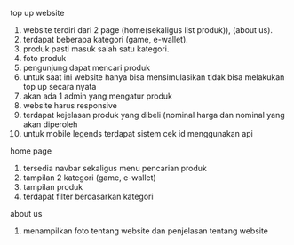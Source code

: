 top up website

1. website terdiri dari 2 page (home(sekaligus list produk)), (about us).
2. terdapat beberapa kategori (game, e-wallet).
3. produk pasti masuk salah satu kategori.
4. foto produk
5. pengunjung dapat mencari produk 
6. untuk saat ini website hanya bisa mensimulasikan tidak bisa melakukan top up secara nyata
7. akan ada 1 admin yang mengatur produk
8. website harus responsive
9. terdapat kejelasan produk yang dibeli (nominal harga dan nominal yang akan diperoleh
10. untuk mobile legends terdapat sistem cek id menggunakan api

home page
1. tersedia navbar sekaligus menu pencarian produk 
2. tampilan 2 kategori (game, e-wallet)
3. tampilan produk
4. terdapat filter berdasarkan kategori

about us
1. menampilkan foto tentang website dan penjelasan tentang website
